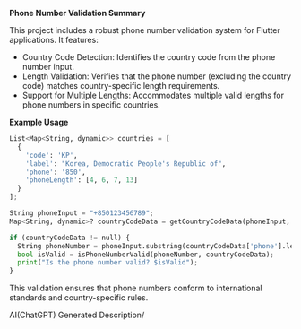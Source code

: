 **Phone Number Validation Summary**


This project includes a robust phone number validation system for Flutter applications. It features:


- Country Code Detection: Identifies the country code from the phone number input.
- Length Validation: Verifies that the phone number (excluding the country code) matches country-specific length requirements.
- Support for Multiple Lengths: Accommodates multiple valid lengths for phone numbers in specific countries.


**Example Usage**

```python
List<Map<String, dynamic>> countries = [
  {
    'code': 'KP',
    'label': "Korea, Democratic People's Republic of",
    'phone': '850',
    'phoneLength': [4, 6, 7, 13]
  }
];

String phoneInput = "+850123456789";
Map<String, dynamic>? countryCodeData = getCountryCodeData(phoneInput, countries);

if (countryCodeData != null) {
  String phoneNumber = phoneInput.substring(countryCodeData['phone'].length + 1);
  bool isValid = isPhoneNumberValid(phoneNumber, countryCodeData);
  print("Is the phone number valid? $isValid");
}
```
This validation ensures that phone numbers conform to international standards and country-specific rules.


AI(ChatGPT) Generated Description/
